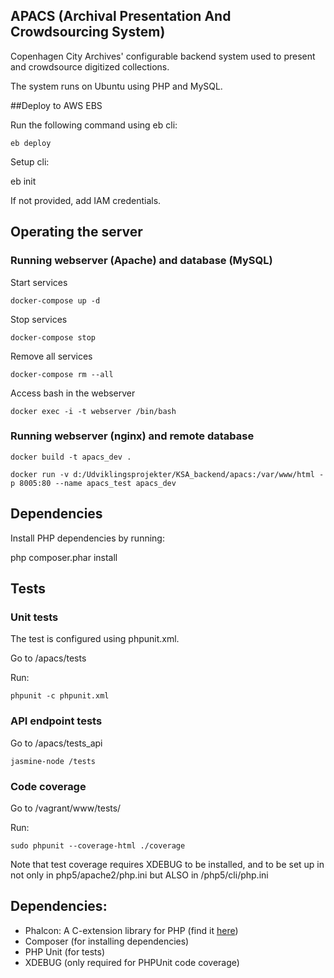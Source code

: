## APACS (Archival Presentation And Crowdsourcing System)
Copenhagen City Archives' configurable backend system used to present and crowdsource digitized collections.

The system runs on Ubuntu using PHP and MySQL.

##Deploy to AWS EBS

Run the following command using eb cli:

```
eb deploy
```

Setup cli:

eb init

If not provided, add IAM credentials. 


## Operating the server
### Running webserver (Apache) and database (MySQL)

Start services
```
docker-compose up -d
```

Stop services
```
docker-compose stop
```

Remove all services
```
docker-compose rm --all
```

Access bash in the webserver
```
docker exec -i -t webserver /bin/bash
```

### Running webserver (nginx) and remote database
```
docker build -t apacs_dev .
```

```
docker run -v d:/Udviklingsprojekter/KSA_backend/apacs:/var/www/html -p 8005:80 --name apacs_test apacs_dev
```

## Dependencies
Install PHP dependencies by running:

php composer.phar install

## Tests

### Unit tests

The test is configured using phpunit.xml.

Go to /apacs/tests

Run:

```
phpunit -c phpunit.xml
```

### API endpoint tests
Go to /apacs/tests_api
```
jasmine-node /tests
```

### Code coverage

Go to /vagrant/www/tests/

Run:
```
sudo phpunit --coverage-html ./coverage
```

Note that test coverage requires XDEBUG to be installed, and to be set up in not only in php5/apache2/php.ini but ALSO in /php5/cli/php.ini

## Dependencies:

* Phalcon: A C-extension library for PHP (find it [here](https://phalconphp.com/en/))
* Composer (for installing dependencies)
* PHP Unit (for tests)
* XDEBUG (only required for PHPUnit code coverage)
